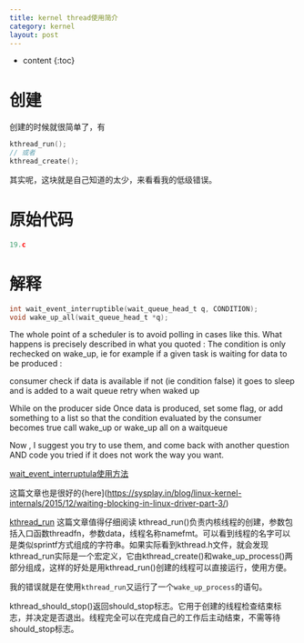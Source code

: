 ```yaml
---
title: kernel thread使用简介
category: kernel
layout: post
---
```

* content
{:toc}

# 创建
创建的时候就很简单了，有

```c
kthread_run();
// 或者
kthread_create();
```

其实呢，这块就是自己知道的太少，来看看我的低级错误。
# 原始代码

```c
19.c
```

# 解释
```c
int wait_event_interruptible(wait_queue_head_t q, CONDITION);
void wake_up_all(wait_queue_head_t *q);
```
The whole point of a scheduler is to avoid polling in cases like this. What happens is precisely described in what you quoted : The condition is only rechecked on wake_up, ie for example if a given task is waiting for data to be produced :

consumer check if data is available
if not (ie condition false) it goes to sleep and is added to a wait queue
retry when waked up

While on the producer side
Once data is produced, set some flag, or add something to a list so that the condition evaluated by the consumer becomes true
call wake_up or wake_up all on a waitqueue

Now , I suggest you try to use them, and come back with another question AND code you tried if it does not work the way you want.

[wait_event_interruptula使用方法](https://blog.csdn.net/allen6268198/article/details/8112551)

这篇文章也是很好的{here](https://sysplay.in/blog/linux-kernel-internals/2015/12/waiting-blocking-in-linux-driver-part-3/)

[kthread_run](https://blog.csdn.net/qb_2008/article/details/6835783)
这篇文章值得仔细阅读
kthread_run()负责内核线程的创建，参数包括入口函数threadfn，参数data，线程名称namefmt。可以看到线程的名字可以是类似sprintf方式组成的字符串。如果实际看到kthread.h文件，就会发现kthread_run实际是一个宏定义，它由kthread_create()和wake_up_process()两部分组成，这样的好处是用kthread_run()创建的线程可以直接运行，使用方便。

我的错误就是在使用`kthread_run`又运行了一个`wake_up_process`的语句。

kthread_should_stop()返回should_stop标志。它用于创建的线程检查结束标志，并决定是否退出。线程完全可以在完成自己的工作后主动结束，不需等待should_stop标志。


